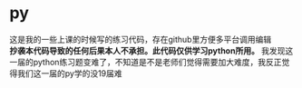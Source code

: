 # py
这是我的一些上课的时候写的练习代码，存在github里方便多平台调用编辑  
**抄袭本代码导致的任何后果本人不承担。此代码仅供学习python所用。**
我发现这一届的python练习题变难了，不知道是不是老师们觉得需要加大难度，我反正觉得我们这一届的py学的没19届难
